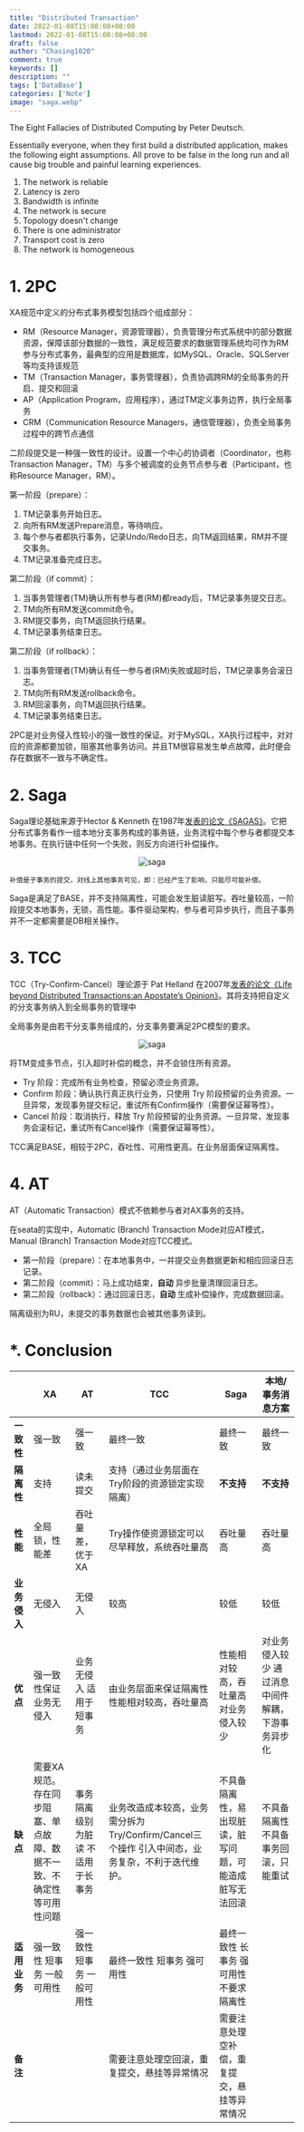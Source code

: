 ```yaml
---
title: "Distributed Transaction"
date: 2022-01-08T15:08:08+08:00
lastmod: 2022-01-08T15:08:08+08:00
draft: false
author: "Chasing1020"
comment: true
keywords: []
description: ""
tags: ['DataBase']
categories: ['Note']
image: "saga.webp"
---
```

The Eight Fallacies of Distributed Computing by Peter Deutsch.

Essentially everyone, when they first build a distributed application, makes the following eight assumptions. All prove to be false in the long run and all cause big trouble and painful learning experiences.

1.	The network is reliable
2.	Latency is zero
3.	Bandwidth is infinite
4.	The network is secure
5.	Topology doesn't change
6.	There is one administrator
7.	Transport cost is zero
8.	The network is homogeneous


# 1. 2PC

XA规范中定义的分布式事务模型包括四个组成部分：

-   RM（Resource Manager，资源管理器），负责管理分布式系统中的部分数据资源，保障该部分数据的一致性，满足规范要求的数据管理系统均可作为RM参与分布式事务，最典型的应用是数据库，如MySQL、Oracle、SQLServer等均支持该规范
-   TM（Transaction Manager，事务管理器），负责协调跨RM的全局事务的开启、提交和回滚
-   AP（Application Program，应用程序），通过TM定义事务边界，执行全局事务
-   CRM（Communication Resource Managers，通信管理器），负责全局事务过程中的跨节点通信

二阶段提交是一种强一致性的设计。设置一个中心的协调者（Coordinator，也称Transaction Manager，TM）与多个被调度的业务节点参与者（Participant，也称Resource Manager，RM）。

第一阶段（prepare）：

1.   TM记录事务开始日志。
2.   向所有RM发送Prepare消息，等待响应。
3.   每个参与者都执行事务，记录Undo/Redo日志，向TM返回结果，RM并不提交事务。
4.   TM记录准备完成日志。

第二阶段（if commit）：

1.   当事务管理者(TM)确认所有参与者(RM)都ready后，TM记录事务提交日志。
2.   TM向所有RM发送commit命令。
3.   RM提交事务，向TM返回执行结果。
4.   TM记录事务结束日志。

第二阶段（if rollback）：

1.   当事务管理者(TM)确认有任一参与者(RM)失败或超时后，TM记录事务会滚日志。
2.   TM向所有RM发送rollback命令。
3.   RM回滚事务，向TM返回执行结果。
4.   TM记录事务结束日志。

2PC是对业务侵入性较小的强一致性的保证。对于MySQL，XA执行过程中，对对应的资源都要加锁，阻塞其他事务访问。并且TM很容易发生单点故障，此时便会存在数据不一致与不确定性。

# 2. Saga

Saga理论基础来源于Hector & Kenneth 在1987年[发表的论⽂《SAGAS》](https://www.cs.cornell.edu/andru/cs711/2002fa/reading/sagas.pdf)。它把分布式事务看作一组本地分支事务构成的事务链，业务流程中每个参与者都提交本地事务。在执行链中任何一个失败，则反方向进行补偿操作。

<p align="center">
  <img src="https://img.alicdn.com/tfs/TB1Y2kuw7T2gK0jSZFkXXcIQFXa-445-444.png" alt="saga"/>
</p>


	补偿是子事务的提交，对线上其他事务可见，即：已经产生了影响，只能尽可能补偿。

Saga是满足了BASE，并不支持隔离性，可能会发生脏读脏写。吞吐量较高，一阶段提交本地事务，无锁，高性能。事件驱动架构，参与者可异步执行，而且子事务并不一定都需要是DB相关操作。

# 3. TCC

TCC（Try-Confirm-Cancel）理论源于 Pat Helland 在2007年[发表的论文《Life beyond Distributed Transactions:an Apostate’s Opinion》](https://www.ics.uci.edu/~cs223/papers/cidr07p15.pdf)。其将支持把自定义的分支事务纳入到全局事务的管理中

全局事务是由若干分支事务组成的，分支事务要满足2PC模型的要求。

<p align="center">
  <img src="https://img.alicdn.com/tfs/TB14Kguw1H2gK0jSZJnXXaT1FXa-853-482.png" alt="saga"/>
</p>

将TM变成多节点，引入超时补偿的概念，并不会锁住所有资源。

-   Try 阶段：完成所有业务检查，预留必须业务资源。
-   Confirm 阶段：确认执行真正执行业务，只使用 Try 阶段预留的业务资源。一旦异常，发现事务提交标记，重试所有Confirm操作（需要保证幂等性）。
-   Cancel 阶段：取消执行，释放 Try 阶段预留的业务资源。一旦异常，发现事务会滚标记，重试所有Cancel操作（需要保证幂等性）。

TCC满足BASE，相较于2PC，吞吐性、可用性更高。在业务层面保证隔离性。

# 4. AT

AT（Automatic Transaction）模式不依赖参与者对AX事务的支持。

在seata的实现中，Automatic (Branch) Transaction Mode对应AT模式，Manual (Branch) Transaction Mode对应TCC模式。

-   第一阶段（prepare）：在本地事务中，一并提交业务数据更新和相应回滚日志记录。
-   第二阶段（commit）：马上成功结束，**自动** 异步批量清理回滚日志。
-   第二阶段（rollback）：通过回滚日志，**自动** 生成补偿操作，完成数据回滚。

隔离级别为RU，未提交的事务数据也会被其他事务读到。

# *. Conclusion

|              | XA                                                           | AT                                | TCC                                                          | Saga                                                     | 本地/事务消息方案                                 |
| ------------ | ------------------------------------------------------------ | --------------------------------- | ------------------------------------------------------------ | -------------------------------------------------------- | ------------------------------------------------- |
| **一致性**   | 强一致                                                       | 强一致                            | 最终一致                                                     | 最终一致                                                 | 最终一致                                          |
| **隔离性**   | 支持                                                         | 读未提交                          | 支持（通过业务层面在Try阶段的资源锁定实现隔离）              | **不支持**                                               | **不支持**                                        |
| **性能**     | 全局锁，性能差                                               | 吞吐量差，优于XA                  | Try操作使资源锁定可以尽早释放，系统吞吐量高                  | 吞吐量高                                                 | 吞吐量高                                          |
| **业务侵入** | 无侵入                                                       | 无侵入                            | 较高                                                         | 较低                                                     | 较低                                              |
| **优点**     | 强一致性保证 业务无侵入                                      | 业务无侵入 适用于短事务           | 由业务层面来保证隔离性 性能相对较高，吞吐量高                | 性能相对较高，吞吐量高 对业务侵入较少                    | 对业务侵入较少 通过消息中间件解耦，下游事务异步化 |
| **缺点**     | 需要XA规范。存在同步阻塞、单点故障、数据不一致、不确定性等可用性问题 | 事务隔离级别为脏读 不适用于长事务 | 业务改造成本较高，业务需分拆为Try/Confirm/Cancel三个操作 引入中间态，业务复杂，不利于迭代维护。 | 不具备隔离性，易出现脏读，脏写问题，可能造成脏写无法回滚 | 不具备隔离性 不具备事务回滚，只能重试             |
| **适用业务** | 强一致性 短事务 一般可用性                                   | 强一致性 短事务 一般可用性        | 最终一致性 短事务 强可用性                                   | 最终一致性 长事务 强可用性 不要求隔离性                  |                                                   |
| **备注**     |                                                              |                                   | 需要注意处理空回滚，重复提交，悬挂等异常情况                 | 需要注意处理空补偿，重复提交，悬挂等异常情况             |                                                   |
